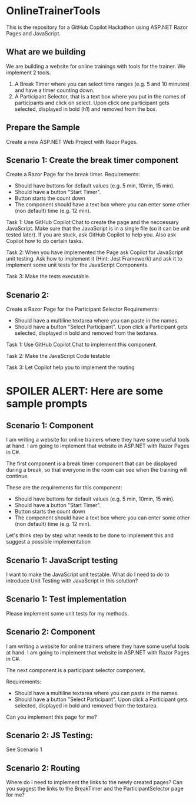 # OnlineTrainerTools

This is the repository for a GitHub Copilot Hackathon using ASP.NET Razor Pages and JavaScript.

## What are we building
We are building a website for online trainings with tools for the trainer. We implement 2 tools.
1. A Break Timer where you can select time ranges (e.g. 5 and 10 minutes) and have a timer counting down.
2. A Participant Selector, that is a text box where you put in the names of participants and click on select. Upon click one participant gets selected, displayed in bold (h1) and removed from the box.

## Prepare the Sample
Create a new ASP.NET Web Project with Razor Pages.

## Scenario 1: Create the break timer component
Create a Razor Page for the break timer. 
Requirements:
 - Should have buttons for default values (e.g. 5 min, 10min, 15 min).
 - Should have a button "Start Timer".
 - Button starts the count down
 - The component should have a text box where you can enter some other (non default) time (e.g. 12 min).

Task 1: Use GitHub Copilot Chat to create the page and the neccessary JavaScript. Make sure that the JavaScript is in a single file (so it can be unit tested later). If you are stuck, ask GitHub Copilot to help you. Also ask Copilot how to do certain tasks.

Task 2: When you have implemented the Page ask Copilot for JavaScript unit testing. Ask how to implement it (Hint: Jest Framework) and ask it to implement some unit tests for the JavaScript Components.

Task 3: Make the tests executable.

## Scenario 2:
Create a Razor Page for the Participant Selector
Requirements:
 - Should have a multiline textarea where you can paste in the names.
 - Should have a button "Select Participant". Upon click a Participant gets selected, displayed in bold and removed from the textarea.

Task 1: Use GitHub Copilot Chat to implement this component.

Task 2: Make the JavaScript Code testable

Task 3: Let Copilot help you to implement the routing


# SPOILER ALERT: Here are some sample prompts
## Scenario 1: Component
I am writing a website for online trainers where they have some useful tools at hand.
I am going to implement that website in ASP.NET with Razor Pages in C#.

The first component is a break timer component that can be displayed during a break, so that everyone in the room can see when the training will continue.

These are the requirements for this component:
 - Should have buttons for default values (e.g. 5 min, 10min, 15 min).
 - Should have a button "Start Timer".
 - Button starts the count down
 - The component should have a text box where you can enter some other (non default) time (e.g. 12 min).
 
Let's think step by step what needs to be done to implement this and suggest a possible implementation

## Scenario 1: JavaScript testing
I want to make the JavaScript unit testable. What do I need to do to introduce Unit Testing with JavaScript in this solution?

## Scenario 1: Test implementation
Please implement some unit tests for my methods.


## Scenario 2: Component
I am writing a website for online trainers where they have some useful tools at hand.
I am going to implement that website in ASP.NET with Razor Pages in C#.

The next component is a participant selector component. 

Requirements:
 - Should have a multiline textarea where you can paste in the names.
 - Should have a button "Select Participant". Upon click a Participant gets selected, displayed in bold and removed from the textarea.

 Can you implement this page for me?

## Scenario 2: JS Testing:
See Scenario 1

## Scenario 2: Routing
Where do I need to implement the links to the newly created pages? Can you suggest the links to the BreakTimer and the ParticipantSelector page for me?
